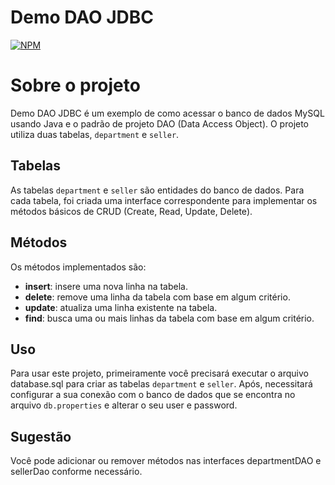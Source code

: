 # Demo DAO JDBC
[![NPM](https://img.shields.io/npm/l/react)](https://github.com/RafaelCecyn/demo-dao-jdbc/blob/main/LICENSE)  

# Sobre o projeto
Demo DAO JDBC é um exemplo de como acessar o banco de dados MySQL usando Java e o padrão de projeto DAO (Data Access Object). O projeto utiliza duas tabelas, `department` e `seller`.

## **Tabelas**

As tabelas `department` e `seller` são entidades do banco de dados. Para cada tabela, foi criada uma interface correspondente para implementar os métodos básicos de CRUD (Create, Read, Update, Delete).

## **Métodos**

Os métodos implementados são:

- **insert**: insere uma nova linha na tabela.
- **delete**: remove uma linha da tabela com base em algum critério.
- **update**: atualiza uma linha existente na tabela.
- **find**: busca uma ou mais linhas da tabela com base em algum critério.

## **Uso**

Para usar este projeto, primeiramente você precisará executar o arquivo database.sql para criar as tabelas `department` e `seller`.
Após, necessitará configurar a sua conexão com o banco de dados que se encontra no arquivo `db.properties` e alterar o seu user e password.

## **Sugestão**
Você pode adicionar ou remover métodos nas interfaces departmentDAO e sellerDao conforme necessário.
